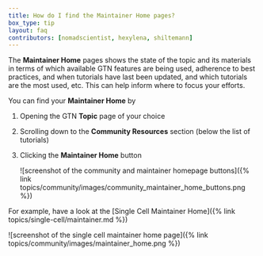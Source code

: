 ```yaml
---
title: How do I find the Maintainer Home pages?
box_type: tip
layout: faq
contributors: [nomadscientist, hexylena, shiltemann]
---
```


The **Maintainer Home** pages shows the state of the topic and its materials in terms of which available GTN features are being used, adherence to best practices, and when tutorials have last been updated, and which tutorials are the most used, etc. This can help inform where to focus your efforts.

You can find your **Maintainer Home** by
1. Opening the GTN **Topic** page of your choice
2. Scrolling down to the **Community Resources** section (below the list of tutorials)
3. Clicking the **Maintainer Home** button

   ![screenshot of the community and maintainer homepage buttons]({% link topics/community/images/community_maintainer_home_buttons.png %})

For example, have a look at the [Single Cell Maintainer Home]({% link topics/single-cell/maintainer.md %})

![screenshot of the single cell maintainer home page]({% link topics/community/images/maintainer_home.png %})

